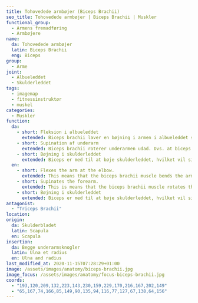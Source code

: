 ```yaml
---
title: Tohovedede armbøjer (Biceps Brachii)
seo_title: Tohovedede armbøjer | Biceps Brachii | Muskler
functional_group:
  - Armens fremadføring
  - Armbøjere
name:
  da: Tohovedede armbøjer
  latin: Biceps Brachii
  eng: Biceps
group:
  - Arme
joint:
  - Albueleddet
  - Skulderleddet
tags:
  - imagemap
  - fitnessinstruktør
  - muskel
categories:
  - Muskler
function:
  da:
    - short: Fleksion i albueleddet
      extended: Biceps brachii laver en bøjning i armen i albueleddet som sin primære funktion.
    - short: Supination af underarm
      extended: Biceps brachii roterer underarmen udad. Dvs. at biceps er vende håndfladen fremad (når du står med hænderne langs siden) og opad (hvis du har strakt armene foran dig).
    - short: Bøjning i skulderleddet
      extended: Biceps er med til at bøje skulderleddet, hvilket vil sige at føre overarmen fremad.
  en:
    - short: Flexes the arm at the elbow.
      extended: This means that the biceps brachii muscle bends the arm at the elbow joint such that there is a decrease in the angle between the forearm and the upper arm.
    - short: Supinates the forearm.
      extended: This is means that the biceps brachii muscle rotates the forearm outward (i.e. if your arms are hanging by your sides it is the action of turning your palms forward, or if you forearms are held horizontally it is the action of turning your palms upward).
    - short: Bøjning i skulderleddet
      extended: Biceps er med til at bøje skulderleddet, hvilket vil sige at føre overarmen fremad.
antagonist:
  - "Triceps Brachii"
location:
origin:
  da: Skulderbladet
  latin: Scapula
  en: Scapula
insertion:
  da: Begge underarmsknogler
  latin: Ulna et radius
  en: Ulna and radius
last_modified_at: 2020-11-15T07:28:29+01:00
image: /assets/images/anatomy/biceps-brachii.jpg
image_focus: /assets/images/anatomy/focus-biceps-brachii.jpg
coords:
  - "193,120,209,132,223,143,230,159,229,170,216,167,202,149"
  - "65,167,74,166,85,149,90,135,94,116,77,127,67,138,64,156"
---
```

